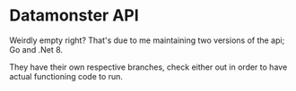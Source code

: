 # Datamonster API

Weirdly empty right? That's due to me maintaining two versions of the api; Go and .Net 8.  

They have their own respective branches, check either out in order to have actual functioning code to run.
